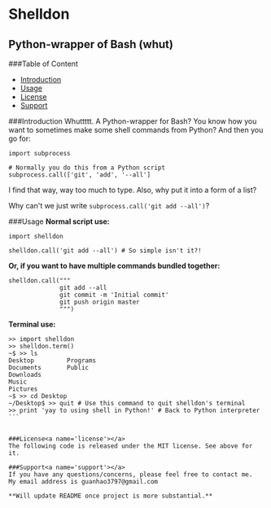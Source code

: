Shelldon
========

Python-wrapper of Bash (whut)
-----------------------------

###Table of Content
- [Introduction](#intro)
- [Usage](#usage)
- [License](#license)
- [Support](#support)

###Introduction<a name='intro'></a>
Whuttttt. A Python-wrapper for Bash? You know how you want to sometimes make some shell commands from Python? And then you go for:

```
import subprocess
  
# Normally you do this from a Python script
subprocess.call(['git', 'add', '--all']
```

I find that way, way too much to type. Also, why put it into a form of a list?

Why can't we just write `subprocess.call('git add --all')`?

###Usage<a name='usage'></a>
**Normal script use:**
```
import shelldon

shelldon.call('git add --all') # So simple isn't it?!
```

**Or, if you want to have multiple commands bundled together:**
```
shelldon.call("""
              git add --all
              git commit -m 'Initial commit'
              git push origin master
              """)
```

**Terminal use:**
````
>> import shelldon
>> shelldon.term()
~$ >> ls
Desktop         Programs
Documents       Public
Downloads
Music
Pictures
~$ >> cd Desktop
~/Desktop$ >> quit # Use this command to quit shelldon's terminal
>> print 'yay to using shell in Python!' # Back to Python interpreter
```


###License<a name='license'></a>
The following code is released under the MIT license. See above for it.

###Support<a name='support'></a>
If you have any questions/concerns, please feel free to contact me.
My email address is guanhao3797@gmail.com

**Will update README once project is more substantial.**
